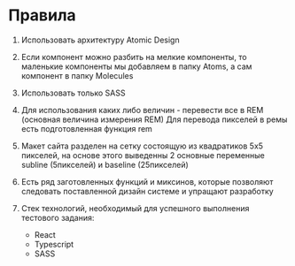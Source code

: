 # Правила

1) Использовать архитектуру Atomic Design
2) Если компонент можно разбить на мелкие компоненты, то маленькие компоненты мы добавляем в папку Atoms, а сам компонент в папку Molecules
3) Использовать только SASS
4) Для использования каких либо величин - перевести все в REM (основная величина измерения REM) Для перевода пикселей в ремы есть подготовленная функция rem
5) Макет сайта разделен на сетку состоящую из квадратиков 5x5 пикселей, на основе этого выведенны 2 основные переменные subline (5пикселей) и baseline (25пикселей)

6) Есть ряд заготовленных функций и миксинов, которые позволяют следовать поставленной дизайн системе и упращают разработку
7) Стек технологий, необходимый для успешного выполнения тестового задания:
    - React
    - Typescript
    - SASS
